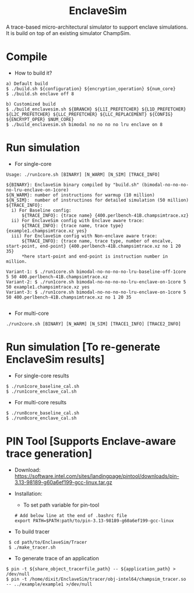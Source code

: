 <p align="center">
  <h1 align="center"> EnclaveSim </h1>
  <p> A trace-based micro-architectural simulator to support enclave simulations. It is build on top of an existing simulator ChampSim.</p>

# Compile

* How to build it?

```
a) Default build
$ ./build.sh ${configuration} ${encryption_operation} ${num_core}
$ ./build.sh enclave off 8

b) Customized build
$ ./build_enclavesim.sh ${BRANCH} ${L1I_PREFETCHER} ${L1D_PREFETCHER} ${L2C_PREFETCHER} ${LLC_PREFETCHER} ${LLC_REPLACEMENT} ${CONFIG} ${ENCRYPT_OPER} $NUM_CORE}
$ ./build_enclavesim.sh bimodal no no no no lru enclave on 8

```

# Run simulation

* For single-core

``` 
Usage: ./run1core.sh [BINARY] [N_WARM] [N_SIM] [TRACE_INFO]

${BINARY}: EnclaveSim binary compiled by "build.sh" (bimodal-no-no-no-no-lru-enclave-on-1core)
${N_WARM}: number of instructions for warmup (10 million)
${N_SIM}:  number of instructinos for detailed simulation (50 million)
${TRACE_INFO}: 
  i) For Baseline config: 
      ${TRACE_INFO}: {trace name} {400.perlbench-41B.champsimtrace.xz}
  ii) For EnclaveSim config with Enclave aware trace: 
      ${TRACE_INFO}: {trace name, trace type} {example1.champsimtrace.xz yes} 
  iii) For EnclaveSim config with Non-enclave aware trace: 
      ${TRACE_INFO}: {trace name, trace type, number of encalve, start-point, end-point} {400.perlbench-41B.champsimtrace.xz no 1 20 35}
      *here start-point and end-point is instruction number in million.

Variant-1: $ ./run1core.sh bimodal-no-no-no-no-lru-baseline-off-1core 5 50 400.perlbench-41B.champsimtrace.xz
Variant-2: $ ./run1core.sh bimodal-no-no-no-no-lru-enclave-on-1core 5 50 example1.champsimtrace.xz yes 
Variant-3: $ ./run1core.sh bimodal-no-no-no-no-lru-enclave-on-1core 5 50 400.perlbench-41B.champsimtrace.xz no 1 20 35
 
```

* For multi-core 
``` 
./run2core.sh [BINARY] [N_WARM] [N_SIM] [TRACE1_INFO] [TRACE2_INFO]
```


# Run simulation [To re-generate EnclaveSim results]

* For single-core results 

```
$ ./run1core_baseline_cal.sh
$ ./run1core_enclave_cal.sh
```
* For multi-core results 

```
$ ./run8core_baseline_cal.sh
$ ./run8core_enclave_cal.sh
```


# PIN Tool [Supports Enclave-aware trace generation]
 
* Download: https://software.intel.com/sites/landingpage/pintool/downloads/pin-3.13-98189-g60a6ef199-gcc-linux.tar.gz

* Installation:

   * To set path variable for pin-tool

    ```
    # Add below line at the end of .bashrc file 
    export PATH=$PATH:path/to/pin-3.13-98189-g60a6ef199-gcc-linux
    ```

* To build tracer

 ```
  $ cd path/to/EnclaveSim/Tracer
  $ ./make_tracer.sh 
 ```

* To generate trace of an application

```
$ pin -t ${share_object_tracerfile_path} -- ${application_path} > /dev/null
$ pin -t /home/dixit/EnclaveSim/tracer/obj-intel64/champsim_tracer.so -- ../example/example1 >/dev/null
```
